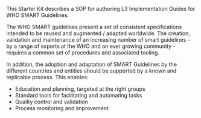 
  This Starter Kit describes a SOP for authoring L3 Implementation Guides for WHO SMART Guidelines.

  The WHO SMART guidelines present a set of consistent specifications intended to be reused and augmented / adapted worldwide. The creation, validation and maintenance of an increasing number of smart guidelines - by a range of experts at the WHO and an ever growing community - requires a common set of procedures and associated tooling.

In addition, the adoption and adaptation of SMART Guidelines by the different countries and entities should be supported by a known and replicable process. This enables:
* Education and planning, targeted at the right groups
* Standard tools for facilitating and automating tasks
* Quality control and validation
* Process monitoring and improvement